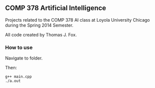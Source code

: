 ## COMP 378 Artificial Intelligence ##

Projects related to the COMP 378 AI class at Loyola University Chicago during the Spring 2014 Semester.

All code created by Thomas J. Fox.

### How to use ###

Navigate to folder.

Then:

```
g++ main.cpp
./a.out
```
